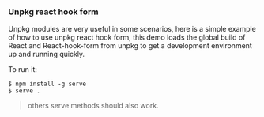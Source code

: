 ### Unpkg react hook form

Unpkg modules are very useful in some scenarios, here is a simple example of how to use unpkg react hook form,
this demo loads the global build of React and React-hook-form from unpkg to get a development environment up and running quickly.

To run it:

```
$ npm install -g serve
$ serve .
```

> others serve methods should also work.

